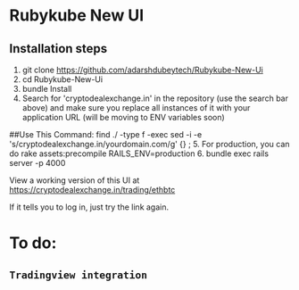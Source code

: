 # Rubykube New UI

## Installation steps

1. git clone https://github.com/adarshdubeytech/Rubykube-New-Ui
2. cd Rubykube-New-Ui
3. bundle Install
4. Search for 'cryptodealexchange.in' in the repository (use the search bar above) and make sure you replace all instances of it with your application URL (will be moving to ENV variables soon)

 ##Use This Command: 
 find ./ -type f -exec sed -i -e 's/cryptodealexchange.in/yourdomain.com/g' {} \;
5. For production, you can do rake assets:precompile RAILS_ENV=production
6. bundle exec rails server -p 4000

View a working version of this UI at https://cryptodealexchange.in/trading/ethbtc

If it tells you to log in, just try the link again.

# To do: 
## `Tradingview integration`
